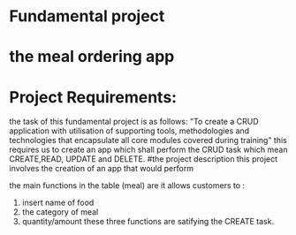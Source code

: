 # Fundamental project
# the meal ordering app

# Project Requirements:
the task of this fundamental project is as follows:
"To create a CRUD application with utilisation of supporting tools,
methodologies and technologies that encapsulate all core modules
covered during training"
this requires us to create an app which shall perform the CRUD task which mean CREATE,READ, UPDATE and DELETE.
#the project description
this project involves the creation of an app that would perform 

the main functions  in the table (meal) are it allows customers to :
1) insert name of food
2) the category of meal
3) quantity/amount
these three functions are satifying the CREATE task.
